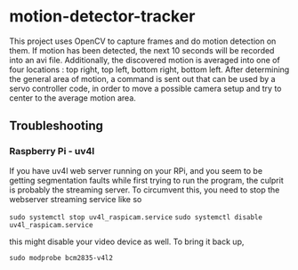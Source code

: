 # motion-detector-tracker

This project uses OpenCV to capture frames and do motion detection on them.
If motion has been detected, the next 10 seconds will be recorded into an avi file.
Additionally, the discovered motion is averaged into one of four locations :
top right, top left, bottom right, bottom left. After determining the general area of motion, a command is sent out that can be used by a servo controller code, in order to move a possible camera setup and try to center to the average motion area.

## Troubleshooting

### Raspberry Pi - uv4l
If you have uv4l web server running on your RPi, and you seem to be getting segmentation faults while first trying to run the program, the culprit is probably the streaming server. To circumvent this, you need to stop the webserver streaming service like so

`sudo systemctl stop uv4l_raspicam.service`
`sudo systemctl disable uv4l_raspicam.service`

this might disable your video device as well. To bring it back up,

`sudo modprobe bcm2835-v4l2`